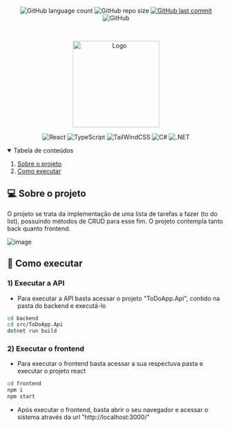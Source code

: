<p align="center">
  <img alt="GitHub language count" src="https://img.shields.io/github/languages/count/GabrielBueno200/ToDoTaskApp">

  <img alt="GitHub repo size" src="https://img.shields.io/github/repo-size/GabrielBueno200/ToDoTaskApp">
  
  <a href="https://github.com/GabrielBueno200/ToDoTaskApp">
    <img alt="GitHub last commit" src="https://img.shields.io/github/last-commit/GabrielBueno200/ToDoTaskApp">
  </a>
  
   <img alt="GitHub" src="https://img.shields.io/github/license/GabrielBueno200/ToDoTaskApp">
</p>

<!-- PROJECT LOGO -->
<br />
<p align="center">
  <a href="#">
    <img src="https://github.com/GabrielBueno200/ToDoTaskApp/assets/56837996/03472472-6f8d-4ff0-bef3-91b5f2794f4d" alt="Logo" width="200" height="200">
  </a>
</p>

<p align="center">
  <img alt="React" src="https://img.shields.io/badge/React-20232A?style=for-the-badge&logo=react&logoColor=61DAFB"/>
  <img alt="TypeScript" src="https://img.shields.io/badge/Typescript-blue?style=for-the-badge&logo=typescript&logoColor=white"/>
  <img alt="TailWindCSS" src="https://img.shields.io/badge/tailwindcss-%2338B2AC.svg?style=for-the-badge&logo=tailwind-css&logoColor=white"/>
  <img alt="C#" src="https://img.shields.io/badge/C%23-239120?style=for-the-badge&logo=c-sharp&logoColor=white"/>
  <img alt=".NET" src="https://img.shields.io/badge/.NET-5C2D91?style=for-the-badge&logo=.net&logoColor=white"/>
</p>



<!-- TABLE OF CONTENTS -->
<details open="open">
  <summary>Tabela de conteúdos</summary>
  <ol>
    <li>
      <a href="#-about-the-project">Sobre o projeto</a>
    </li>
    <li>
      <a href="#-how-to-run">Como executar</a>
    </li>
  </ol>
</details>


<!-- ABOUT THE PROJECT -->
## 💻 Sobre o projeto
O projeto se trata da implementação de uma lista de tarefas a fazer (to do list), possuindo métodos de CRUD para esse fim. O projeto contempla tanto back quanto frontend.

![image](https://github.com/GabrielBueno200/ToDoTaskApp/assets/56837996/e8172eb6-9792-4155-9a7f-80ed18d5e1a7)


<!-- HOW TO RUN -->
## 🚀 Como executar

### 1) Executar a API
  - Para executar a API basta acessar o projeto "ToDoApp.Api", contido na pasta do backend e executá-lo
  ```bash
  cd backend
  cd src/ToDoApp.Api
  dotnet run build
  ```
### 2) Executar o frontend
  - Para executar o frontend basta acessar a sua respectuva pasta e executar o projeto react
  ```bash
  cd frontend
  npm i 
  npm start
  ```
  - Após executar o frontend, basta abrir o seu navegador e acessar o sistema através da url "http://localhost:3000/"
